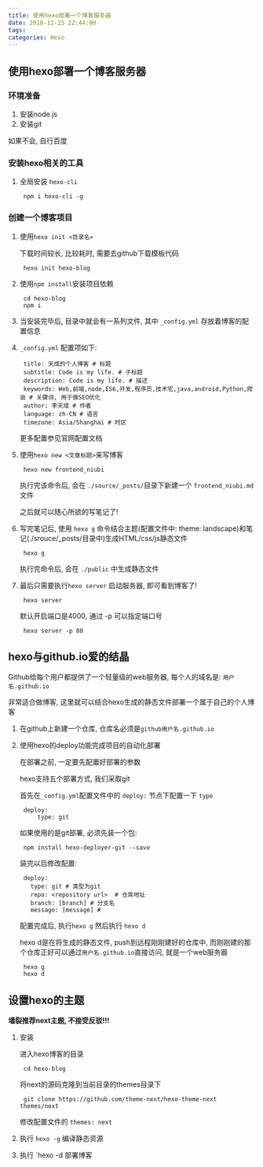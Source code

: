 ```yaml
---
title: 使用hexo部署一个博客服务器
date: 2018-12-25 22:44:00
tags:
categories: Hexo
---
```



## 使用hexo部署一个博客服务器

### 环境准备 ###

1. 安装node.js
2. 安装git

如果不会, 自行百度

### 安装hexo相关的工具 ###

1. 全局安装 `hexo-cli`

		npm i hexo-cli -g

### 创建一个博客项目 ###

1. 使用`hexo init <目录名>`

	下载时间较长, 比较耗时, 需要去github下载模板代码

		hexo init hexo-blog

2. 使用`npm install`安装项目依赖

		cd hexo-blog
		npm i

3. 当安装完毕后, 目录中就会有一系列文件, 其中 `_config.yml` 存放着博客的配置信息

4. `_config.yml` 配置项如下:

		title: 天成的个人博客 # 标题
		subtitle: Code is my life. # 子标题
		description: Code is my life. # 描述
		keywords: Web,前端,node,ES6,开发,程序员,技术宅,java,android,Python,爬虫 # 关键词, 用于做SEO优化
		author: 李天成 # 作者
		language: zh-CN # 语言
		timezone: Asia/Shanghai # 时区

	更多配置参见官网配置文档

5. 使用`hexo new <文章标题>`来写博客

		hexo new frontend_niubi

	执行完该命令后, 会在 `./source/_posts/`目录下新建一个 `frontend_niubi.md` 文件

	之后就可以随心所欲的写笔记了!

6. 写完笔记后, 使用 `hexo g` 命令结合主题(配置文件中: theme: landscape)和笔记(./srouce/_posts/目录中)生成HTML/css/js静态文件 

		hexo g

	执行完命令后, 会在 `./public` 中生成静态文件

7. 最后只需要执行`hexo server` 启动服务器, 即可看到博客了!

		hexo server

	默认开启端口是4000, 通过 -p 可以指定端口号

		hexo server -p 80

## hexo与github.io爱的结晶 ##

Github给每个用户都提供了一个轻量级的web服务器, 每个人的域名是: `用户名.github.io`

非常适合做博客, 这里就可以结合hexo生成的静态文件部署一个属于自己的个人博客

1. 在github上新建一个仓库, 仓库名必须是`github用户名.github.io`

2. 使用hexo的deploy功能完成项目的自动化部署

	在部署之前, 一定要先配置好部署的参数

	hexo支持五个部署方式, 我们采取git

	首先在`_config.yml`配置文件中的 `deploy:` 节点下配置一下 `type`

		deploy: 
  			type: git

	如果使用的是git部署, 必须先装一个包:

		npm install hexo-deployer-git --save
	
	装完以后修改配置:

		deploy:
		  type: git # 类型为git
		  repo: <repository url>  # 仓库地址
		  branch: [branch] # 分支名
		  message: [message] # 

	配置完成后, 执行`hexo g` 然后执行 `hexo d`

	hexo d是在将生成的静态文件, push到远程刚刚建好的仓库中, 而刚刚建的那个仓库正好可以通过`用户名.github.io`直接访问, 就是一个web服务器

		hexo g
		hexo d

## 设置hexo的主题 ##

**墙裂推荐next主题, 不接受反驳!!!**

1. 安装

	进入hexo博客的目录

		cd hexo-blog
	
	将next的源码克隆到当前目录的themes目录下

		git clone https://github.com/theme-next/hexo-theme-next themes/next

	修改配置文件的 `themes: next`

2. 执行 `hexo -g` 编译静态资源

3. 执行 `hexo -d 部署博客